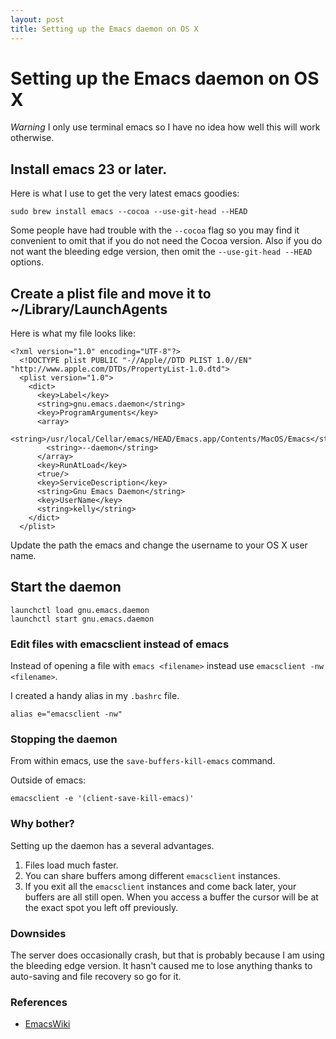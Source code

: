 ```yaml
---
layout: post
title: Setting up the Emacs daemon on OS X
---
```


# Setting up the Emacs daemon on OS X

*Warning* I only use terminal emacs so I have no idea how well this will work otherwise.

## Install emacs 23 or later.
Here is what I use to get the very latest emacs goodies:
```
sudo brew install emacs --cocoa --use-git-head --HEAD
```

Some people have had trouble with the `--cocoa` flag so you may find
it convenient to omit that if you do not need the Cocoa version. Also
if you do not want the bleeding edge version, then omit the
`--use-git-head --HEAD` options.

## Create a plist file and move it to ~/Library/LaunchAgents
Here is what my file looks like:
```
<?xml version="1.0" encoding="UTF-8"?>
  <!DOCTYPE plist PUBLIC "-//Apple//DTD PLIST 1.0//EN" "http://www.apple.com/DTDs/PropertyList-1.0.dtd">
  <plist version="1.0">
    <dict>
      <key>Label</key>
      <string>gnu.emacs.daemon</string>
      <key>ProgramArguments</key>
      <array>
        <string>/usr/local/Cellar/emacs/HEAD/Emacs.app/Contents/MacOS/Emacs</string>
        <string>--daemon</string>
      </array>
      <key>RunAtLoad</key>
      <true/>
      <key>ServiceDescription</key>
      <string>Gnu Emacs Daemon</string>
      <key>UserName</key>
      <string>kelly</string>
    </dict>
  </plist>
  ```

Update the path the emacs and change the username to your OS X user name.

## Start the daemon
```
launchctl load gnu.emacs.daemon
launchctl start gnu.emacs.daemon
```

### Edit files with emacsclient instead of emacs

Instead of opening a file with `emacs <filename>` instead use `emacsclient -nw <filename>`.

I created a handy alias in my `.bashrc` file.
```
alias e="emacsclient -nw"
```

### Stopping the daemon

From within emacs, use the `save-buffers-kill-emacs` command.

Outside of emacs:
```
emacsclient -e '(client-save-kill-emacs)'
```

### Why bother?

Setting up the daemon has a several advantages.

1. Files load much faster.
1. You can share buffers among different `emacsclient` instances.
1. If you exit all the `emacsclient` instances and come back later,
your buffers are all still open. When you access a buffer the cursor
will be at the exact spot you left off previously.

### Downsides

The server does occasionally crash, but that is probably because I am
using the bleeding edge version. It hasn't caused me to lose anything
thanks to auto-saving and file recovery so go for it.

### References

* [EmacsWiki](http://www.emacswiki.org/emacs/EmacsAsDaemon)
